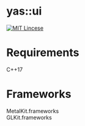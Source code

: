 yas::ui
==============
[![MIT Lincese](http://img.shields.io/badge/license-MIT-blue.svg?style=flat)](LICENSE)

Requirements
==============
C++17

Frameworks
==============
MetalKit.frameworks  
GLKit.frameworks
